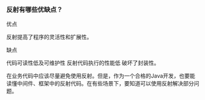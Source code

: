 ### 反射有哪些优缺点？

优点

反射提高了程序的灵活性和扩展性。

缺点

代码可读性低及可维护性
反射代码执行的性能低
破坏了封装性。

在业务代码中应该尽量避免使用反射。但是，作为一个合格的Java开发，也要能读懂中间件、框架中的反射代码。在有些场景下，要知道可以使用反射解决部分问题。
